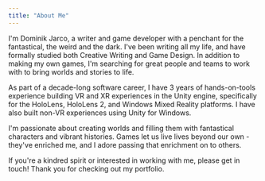 ```yaml
---
title: "About Me"
---
```


I'm Dominik Jarco, a writer and game developer with a penchant for the fantastical, the weird and the dark. I've been writing all my life, and have formally studied both Creative Writing and Game Design. In addition to making my own games, I'm searching for great people and teams to work with to bring worlds and stories to life.

As part of a decade-long software career, I have 3 years of hands-on-tools experience building VR and XR experiences in the Unity engine, specifically for the HoloLens, HoloLens 2, and Windows Mixed Reality platforms. I have also built non-VR experiences using Unity for Windows.

I'm passionate about creating worlds and filling them with fantastical characters and vibrant histories. Games let us live lives beyond our own - they've enriched me, and I adore passing that enrichment on to others. 

If you're a kindred spirit or interested in working with me, please get in touch! Thank you for checking out my portfolio.
